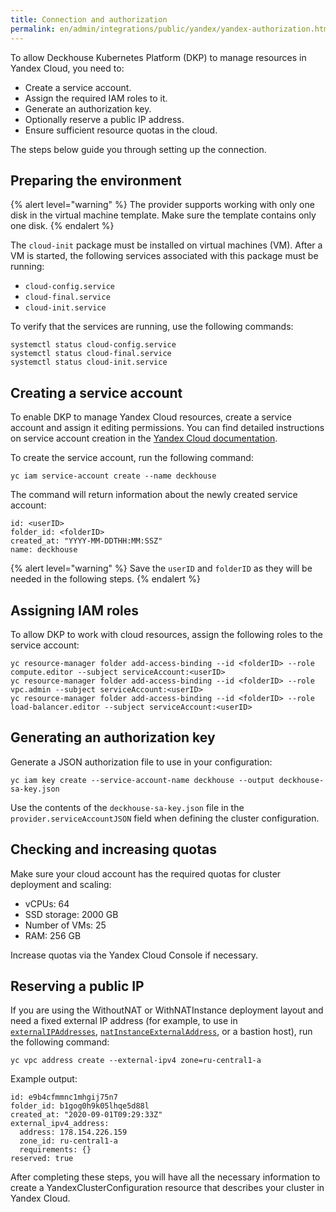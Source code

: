 ```yaml
---
title: Connection and authorization
permalink: en/admin/integrations/public/yandex/yandex-authorization.html
---
```


To allow Deckhouse Kubernetes Platform (DKP) to manage resources in Yandex Cloud, you need to:

- Create a service account.
- Assign the required IAM roles to it.
- Generate an authorization key.
- Optionally reserve a public IP address.
- Ensure sufficient resource quotas in the cloud.

The steps below guide you through setting up the connection.

## Preparing the environment

{% alert level="warning" %}
The provider supports working with only one disk in the virtual machine template. Make sure the template contains only one disk.
{% endalert %}

The `cloud-init` package must be installed on virtual machines (VM).
After a VM is started, the following services associated with this package must be running:

- `cloud-config.service`
- `cloud-final.service`
- `cloud-init.service`

To verify that the services are running, use the following commands:

```shell
systemctl status cloud-config.service
systemctl status cloud-final.service
systemctl status cloud-init.service
```

## Creating a service account

To enable DKP to manage Yandex Cloud resources, create a service account and assign it editing permissions.
You can find detailed instructions on service account creation in the [Yandex Cloud documentation](https://yandex.cloud/en/docs/resource-manager/operations/cloud/set-access-bindings).

To create the service account, run the following command:

```shell
yc iam service-account create --name deckhouse
```

The command will return information about the newly created service account:

```console
id: <userID>
folder_id: <folderID>
created_at: "YYYY-MM-DDTHH:MM:SSZ"
name: deckhouse
```

{% alert level="warning" %}
Save the `userID` and `folderID` as they will be needed in the following steps.
{% endalert %}

## Assigning IAM roles

To allow DKP to work with cloud resources, assign the following roles to the service account:

```shell
yc resource-manager folder add-access-binding --id <folderID> --role compute.editor --subject serviceAccount:<userID>
yc resource-manager folder add-access-binding --id <folderID> --role vpc.admin --subject serviceAccount:<userID>
yc resource-manager folder add-access-binding --id <folderID> --role load-balancer.editor --subject serviceAccount:<userID>
```

## Generating an authorization key

Generate a JSON authorization file to use in your configuration:

```shell
yc iam key create --service-account-name deckhouse --output deckhouse-sa-key.json
```

Use the contents of the `deckhouse-sa-key.json` file in the `provider.serviceAccountJSON` field
when defining the cluster configuration.

## Checking and increasing quotas

Make sure your cloud account has the required quotas for cluster deployment and scaling:

- vCPUs: 64
- SSD storage: 2000 GB
- Number of VMs: 25
- RAM: 256 GB

Increase quotas via the Yandex Cloud Console if necessary.

## Reserving a public IP

If you are using the WithoutNAT or WithNATInstance deployment layout and need a fixed external IP address
(for example, to use in [`externalIPAddresses`](/modules/cloud-provider-yandex/cluster_configuration.html#yandexclusterconfiguration-nodegroups-instanceclass-externalipaddresses), [`natInstanceExternalAddress`](/modules/cloud-provider-yandex/cluster_configuration.html#yandexclusterconfiguration-withnatinstance-natinstanceexternaladdress), or a bastion host), run the following command:

```shell
yc vpc address create --external-ipv4 zone=ru-central1-a
```

Example output:

```console
id: e9b4cfmmnc1mhgij75n7
folder_id: b1gog0h9k05lhqe5d88l
created_at: "2020-09-01T09:29:33Z"
external_ipv4_address:
  address: 178.154.226.159
  zone_id: ru-central1-a
  requirements: {}
reserved: true
```

After completing these steps, you will have all the necessary information to create a YandexClusterConfiguration resource
that describes your cluster in Yandex Cloud.
